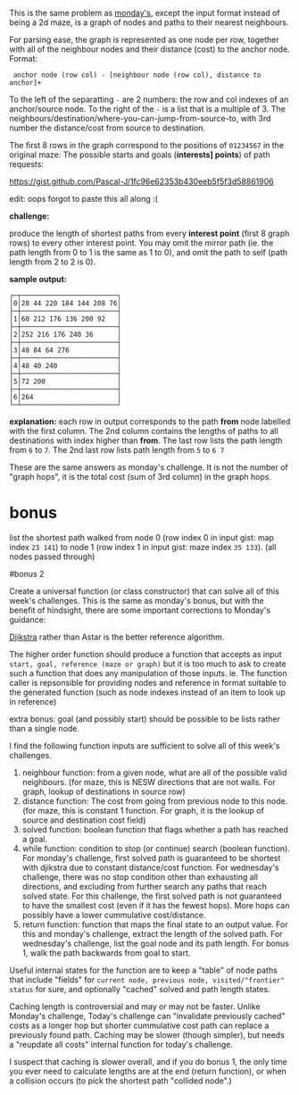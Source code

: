This is the same problem as [monday's](https://www.reddit.com/r/dailyprogrammer/comments/5mzr6x/20170109_challenge_298_hard_functional_maze/), except the input format instead of being a 2d maze, is a graph of nodes and paths to their nearest neighbours.

For parsing ease, the graph is represented as one node per row, together with all of the neighbour nodes and their distance (cost) to the anchor node.  Format:

     anchor node (row col) - [neighbour node (row col), distance to anchor]+

To the left of the separatting `-` are 2 numbers: the row and col indexes of an anchor/source node.  To the right of the `-` is a list that is a multiple of 3.  The neighbours/destination/where-you-can-jump-from-source-to, with 3rd number the distance/cost from source to destination.

The first 8 rows in the graph correspond to the positions of `01234567` in the original maze:  The possible starts and goals (**interests] points**) of path requests:

https://gist.github.com/Pascal-J/1fc96e62353b430eeb5f5f3d58861906

edit:  oops forgot to paste this all along :(

**challenge:** 

produce the length of shortest paths from every **interest point** (first 8 graph rows) to every other interest point.  You may omit the mirror path (ie. the path length from 0 to 1 is the same as 1 to 0), and omit the path to self (path length from 2 to 2 is 0).

**sample output:**

    ┌─┬────────────────────────┐
    │0│28 44 220 184 144 208 76│
    ├─┼────────────────────────┤
    │1│60 212 176 136 200 92   │
    ├─┼────────────────────────┤
    │2│252 216 176 240 36      │
    ├─┼────────────────────────┤
    │3│48 84 64 276            │
    ├─┼────────────────────────┤
    │4│48 40 240               │
    ├─┼────────────────────────┤
    │5│72 200                  │
    ├─┼────────────────────────┤
    │6│264                     │
    └─┴────────────────────────┘

**explanation:** each row in output corresponds to the path **from** node labelled with the first column.  The 2nd column contains the lengths of paths to all destinations with index higher than **from**.  The last row lists the path length from `6` to `7`.  The 2nd last row lists path length from `5` to `6 7`

These are the same answers as monday's challenge.  It is not the number of "graph hops", it is the total cost (sum of 3rd column) in the graph hops.

# bonus

list the shortest path walked from node 0 (row index 0 in input gist:  map index `23 141`) to node 1 (row index 1 in input gist: maze index `35 133`).  (all nodes passed through)

#bonus 2

Create a universal function (or class constructor) that can solve all of this week's challenges.  This is the same as monday's bonus, but with the benefit of hindsight, there are some important corrections to Monday's guidance:

[Djikstra](https://en.wikipedia.org/wiki/Dijkstra%27s_algorithm) rather than Astar is the better reference algorithm.

The higher order function should produce a function that accepts as input `start, goal, reference (maze or graph)` but it is too much to ask to create such a function that does any manipulation of those inputs.  ie.  The function caller is repsonsible for providing nodes and reference in format suitable to the generated function (such as node indexes instead of an item to look up in reference)

extra bonus: goal (and possibly start) should be possible to be lists rather than a single node.

I find the following function inputs are sufficient to solve all of this week's challenges.

1. neighbour function:  from a given node, what are all of the possible valid neighbours. (for maze, this is NESW directions that are not walls.  For graph, lookup of destinations in source row)
2. distance function:  The cost from going from previous node to this node.  (for maze, this is constant 1 function.  For graph, it is the lookup of source and destination cost field)
3. solved function: boolean function that flags whether a path has reached a goal.
4. while function:  condition to stop (or continue) search (boolean function).  For monday's challenge, first solved path is guaranteed to be shortest with djikstra due to constant distance/cost function.  For wednesday's challenge, there was no stop condition other than exhausting all directions, and excluding from further search any paths that reach solved state.  For this challenge, the first solved path is not guaranteed to have the smallest cost (even if it has the fewest hops).  More hops can possibly have a lower cummulative cost/distance.
5. return function: function that maps the final state to an output value.  For this and monday's challenge, extract the length of the solved path.  For wednesday's challenge, list the goal node and its path length.  For bonus 1, walk the path backwards from goal to start.

Useful internal states for the function are to keep a "table" of node paths that include "fields" for `current node, previous node, visited/"frontier" status` for sure, and optionally "cached" solved and path length states.

Caching length is controversial and may or may not be faster.  Unlike Monday's challenge, Today's challenge can "invalidate previously cached" costs as a longer hop but shorter cummulative cost path can replace a previously found path.  Caching may be slower (though simpler), but needs a "reupdate all costs" internal function for today's challenge.  

I suspect that caching is slower overall, and if you do bonus 1, the only time you ever need to calculate lengths are at the end (return function), or when a collision occurs (to pick the shortest path "collided node".)

